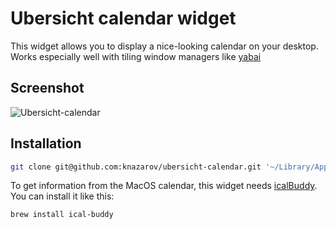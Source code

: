 # Ubersicht calendar widget

This widget allows you to display a nice-looking calendar on your desktop. Works especially well with tiling window managers like [yabai](https://github.com/koekeishiya/yabai)

## Screenshot
![Ubersicht-calendar](https://github.com/knazarov/ubersicht-calendar/blob/master/calendar.png?raw=true)

## Installation

```bash
git clone git@github.com:knazarov/ubersicht-calendar.git '~/Library/Application Support/Übersicht/widgets/calendar'
```

To get information from the MacOS calendar, this widget needs [icalBuddy](http://hasseg.org/icalBuddy/). You can install it like this:

```bash
brew install ical-buddy
```
